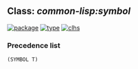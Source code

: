 ## Class: ***common-lisp:symbol***
[![package](https://img.shields.io/badge/Package-COMMON--LISP-5f9ea0.svg?style=social&colorA=999999)](../) [![type](https://img.shields.io/badge/Type-Class-5f9ea0.svg?style=social&colorA=999999)](../#class) [![clhs](https://img.shields.io/badge/CLHS-SYMBOL-5f9ea0.svg?style=social&colorA=999999)](http://www.lispworks.com/documentation/HyperSpec/Body/t_symbol.htm) 
### Precedence list
```
(SYMBOL T)
```
